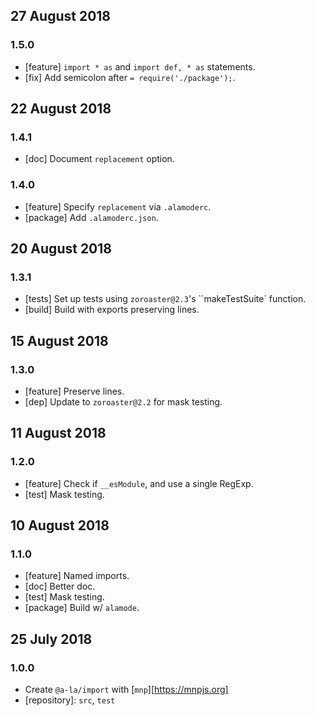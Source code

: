 ## 27 August 2018

### 1.5.0

- [feature] `import * as` and `import def, * as` statements.
- [fix] Add semicolon after `= require('./package');`.

## 22 August 2018

### 1.4.1

- [doc] Document `replacement` option.

### 1.4.0

- [feature] Specify `replacement` via `.alamoderc`.
- [package] Add `.alamoderc.json`.

## 20 August 2018

### 1.3.1

- [tests] Set up tests using `zoroaster@2.3`'s ``makeTestSuite` function.
- [build] Build with exports preserving lines.

## 15 August 2018

### 1.3.0

- [feature] Preserve lines.
- [dep] Update to `zoroaster@2.2` for mask testing.

## 11 August 2018

### 1.2.0

- [feature] Check if `__esModule`, and use a single RegExp.
- [test] Mask testing.

## 10 August 2018

### 1.1.0

- [feature] Named imports.
- [doc] Better doc.
- [test] Mask testing.
- [package] Build w/ `alamode`.

## 25 July 2018

### 1.0.0

- Create `@a-la/import` with [`mnp`][https://mnpjs.org]
- [repository]: `src`, `test`
